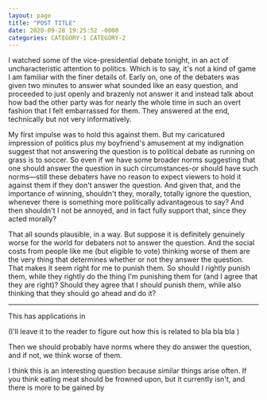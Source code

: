 ```yaml
---
layout: page
title: "POST TITLE"
date: 2020-09-28 19:25:52 -0000
categories: CATEGORY-1 CATEGORY-2
---
```

I watched some of the vice-presidential debate tonight, in an act of uncharacteristic attention to politics. Which is to say, it's not a kind of game I am familiar with the finer details of. Early on, one of the debaters was given two minutes to answer what sounded like an easy question, and proceeded to just openly and brazenly not answer it and instead talk about how bad the other party was for nearly the whole time in such an overt fashion that I felt embarrassed for them. They answered at the end, technically but not very informatively.

My first impulse was to hold this against them. But my caricatured impression of politics plus my boyfriend's amusement at my indignation suggest that not answering the question is to political debate as running on grass is to soccer. So even if we have some broader norms suggesting that one should answer the question in such circumstances-or should have such norms—still these debaters have no reason to expect viewers to hold it against them if they don't answer the question. And given that, and the importance of winning, shouldn't they, morally, totally ignore the question, whenever there is something more politically advantageous to say? And then shouldn't I not be annoyed, and in fact fully support that, since they acted morally?

That all sounds plausible, in a way. But suppose it is definitely genuinely worse for the world for debaters not to answer the question. And the social costs from people like me (but eligible to vote) thinking worse of them are the very thing that determines whether or not they answer the question. That makes it seem right for me to punish them. So should I rightly punish them, while they rightly do the thing I'm punishing them for (and I agree that they are right)? Should they agree that I should punish them, while also thinking that they should go ahead and do it?

***

This has applications in

(I'll leave it to the reader to figure out how this is related to bla bla bla )




 Then we should probably have norms where they do answer the question, and if not, we think worse of them.  












I think this is an interesting question because similar things arise often. If you think eating meat should be frowned upon, but it currently isn't, and there is more to be gained by
